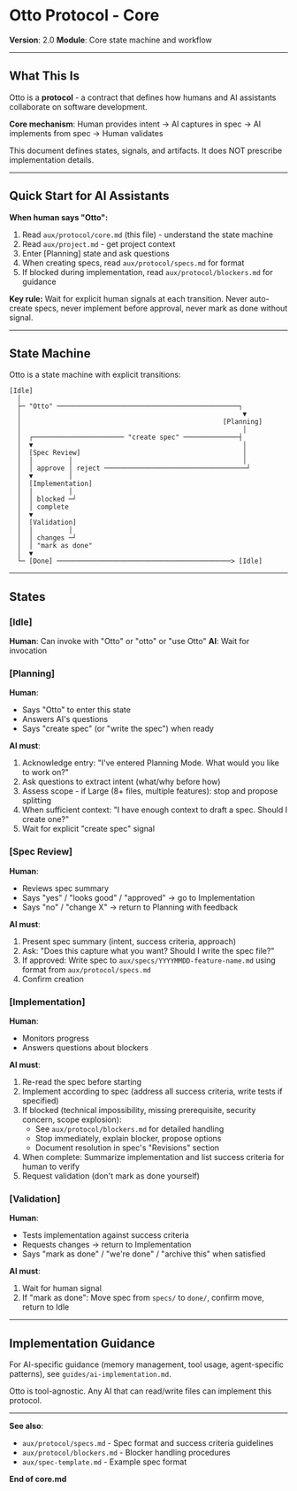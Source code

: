 # Otto Protocol - Core

**Version**: 2.0
**Module**: Core state machine and workflow

---

## What This Is

Otto is a **protocol** - a contract that defines how humans and AI assistants collaborate on software development.

**Core mechanism**: Human provides intent → AI captures in spec → AI implements from spec → Human validates

This document defines states, signals, and artifacts. It does NOT prescribe implementation details.

---

## Quick Start for AI Assistants

**When human says "Otto":**

1. Read `aux/protocol/core.md` (this file) - understand the state machine
2. Read `aux/project.md` - get project context
3. Enter [Planning] state and ask questions
4. When creating specs, read `aux/protocol/specs.md` for format
5. If blocked during implementation, read `aux/protocol/blockers.md` for guidance

**Key rule:** Wait for explicit human signals at each transition. Never auto-create specs, never implement before approval, never mark as done without signal.

---

## State Machine

Otto is a state machine with explicit transitions:

```
[Idle]
  │
  ├─ "Otto" ──────────────────────────────────────────────┐
  │                                                        ▼
  │                                                   [Planning]
  │                                                        │
  │  ┌─────────────────────── "create spec" ──────────────┤
  │  ▼                                                     │
  │  [Spec Review]                                         │
  │  │         │                                           │
  │  │ approve │ reject ────────────────────────────────────┘
  │  ▼         │
  │  [Implementation]
  │  │         │
  │  │ blocked ─┘
  │  │ complete
  │  ▼
  │  [Validation]
  │  │         │
  │  │ changes ─┘
  │  │ "mark as done"
  │  ▼
  └─ [Done] ────────────────────────────────────────────> [Idle]
```

---

## States

### [Idle]
**Human**: Can invoke with "Otto" or "otto" or "use Otto"
**AI**: Wait for invocation

### [Planning]
**Human**:
- Says "Otto" to enter this state
- Answers AI's questions
- Says "create spec" (or "write the spec") when ready

**AI must**:
1. Acknowledge entry: "I've entered Planning Mode. What would you like to work on?"
2. Ask questions to extract intent (what/why before how)
3. Assess scope - if Large (8+ files, multiple features): stop and propose splitting
4. When sufficient context: "I have enough context to draft a spec. Should I create one?"
5. Wait for explicit "create spec" signal

### [Spec Review]
**Human**:
- Reviews spec summary
- Says "yes" / "looks good" / "approved" → go to Implementation
- Says "no" / "change X" → return to Planning with feedback

**AI must**:
1. Present spec summary (intent, success criteria, approach)
2. Ask: "Does this capture what you want? Should I write the spec file?"
3. If approved: Write spec to `aux/specs/YYYYMMDD-feature-name.md` using format from `aux/protocol/specs.md`
4. Confirm creation

### [Implementation]
**Human**:
- Monitors progress
- Answers questions about blockers

**AI must**:
1. Re-read the spec before starting
2. Implement according to spec (address all success criteria, write tests if specified)
3. If blocked (technical impossibility, missing prerequisite, security concern, scope explosion):
   - See `aux/protocol/blockers.md` for detailed handling
   - Stop immediately, explain blocker, propose options
   - Document resolution in spec's "Revisions" section
4. When complete: Summarize implementation and list success criteria for human to verify
5. Request validation (don't mark as done yourself)

### [Validation]
**Human**:
- Tests implementation against success criteria
- Requests changes → return to Implementation
- Says "mark as done" / "we're done" / "archive this" when satisfied

**AI must**:
1. Wait for human signal
2. If "mark as done": Move spec from `specs/` to `done/`, confirm move, return to Idle

---

## Implementation Guidance

For AI-specific guidance (memory management, tool usage, agent-specific patterns), see `guides/ai-implementation.md`.

Otto is tool-agnostic. Any AI that can read/write files can implement this protocol.

---

**See also**:
- `aux/protocol/specs.md` - Spec format and success criteria guidelines
- `aux/protocol/blockers.md` - Blocker handling procedures
- `aux/spec-template.md` - Example spec format

**End of core.md**
